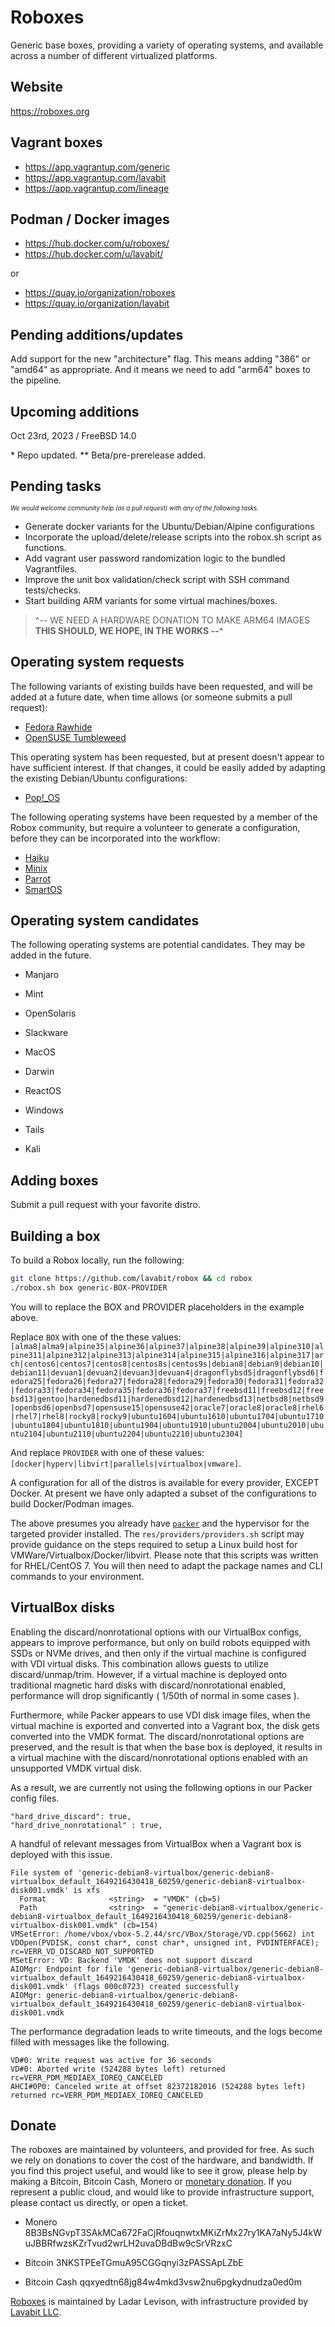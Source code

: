 
# Roboxes

Generic base boxes, providing a variety of operating systems, and available across a number of different virtualized platforms.

## Website

https://roboxes.org

## Vagrant boxes

* https://app.vagrantup.com/generic
* https://app.vagrantup.com/lavabit
* https://app.vagrantup.com/lineage

## Podman / Docker images

* https://hub.docker.com/u/roboxes/
* https://hub.docker.com/u/lavabit/

or

* https://quay.io/organization/roboxes
* https://quay.io/organization/lavabit

## Pending additions/updates

Add support for the new "architecture" flag. This means adding "386" or "amd64" as appropriate. And it means we need to add "arm64" boxes to the pipeline.

## Upcoming additions

Oct 23rd, 2023 / FreeBSD 14.0

\* Repo updated.
\*\* Beta/pre-prerelease added.

## Pending tasks

<sup><sub>_We would welcome community help (as a pull request) with any of the following tasks._</sub></sup>

* Generate docker variants for the Ubuntu/Debian/Alpine configurations
* Incorporate the upload/delete/release scripts into the robox.sh script as functions.
* Add vagrant user password randomization logic to the bundled Vagrantfiles.
* Improve the unit box validation/check script with SSH command tests/checks.
* Start building ARM variants for some virtual machines/boxes.
> ^-- WE NEED A HARDWARE DONATION TO MAKE ARM64 IMAGES
> **THIS SHOULD, WE HOPE, IN THE WORKS --^**

## Operating system requests

The following variants of existing builds have been requested, and will be added at a future date, when time allows (or someone submits a pull request):

* [Fedora Rawhide](https://fedoraproject.org/wiki/Releases/Rawhide)
* [OpenSUSE Tumbleweed](https://software.opensuse.org/distributions/tumbleweed)

This operating system has been requested, but at present doesn't appear to have sufficient interest. If that changes, it could be easily added by adapting the existing Debian/Ubuntu configurations:

* [Pop\!\_OS](https://pop.system76.com/)

The following operating systems have been requested by a member of the Robox community, but require a volunteer to generate a configuration, before they can be incorporated into the workflow:

* [Haiku](https://www.haiku-os.org/get-haiku/)
* [Minix](https://www.minix3.org/)
* [Parrot](https://www.parrotsec.org/)
* [SmartOS](https://www.joyent.com/smartos)

## Operating system candidates

The following operating systems are potential candidates. They may be added in the future.

* Manjaro
* Mint
* OpenSolaris
* Slackware

* MacOS
* Darwin

* ReactOS
* Windows

* Tails
* Kali

## Adding boxes

Submit a pull request with your favorite distro.

## Building a box

To build a Robox locally, run the following:

```bash
git clone https://github.com/lavabit/robox && cd robox
./robox.sh box generic-BOX-PROVIDER
```

You will to replace the BOX and PROVIDER placeholders in the example above.

Replace `BOX` with one of the these values:  `[alma8|alma9|alpine35|alpine36|alpine37|alpine38|alpine39|alpine310|alpine311|alpine312|alpine313|alpine314|alpine315|alpine316|alpine317|arch|centos6|centos7|centos8|centos8s|centos9s|debian8|debian9|debian10|debian11|devuan1|devuan2|devuan3|devuan4|dragonflybsd5|dragonflybsd6|fedora25|fedora26|fedora27|fedora28|fedora29|fedora30|fedora31|fedora32|fedora33|fedora34|fedora35|fedora36|fedora37|freebsd11|freebsd12|freebsd13|gentoo|hardenedbsd11|hardenedbsd12|hardenedbsd13|netbsd8|netbsd9|openbsd6|openbsd7|opensuse15|opensuse42|oracle7|oracle8|oracle8|rhel6|rhel7|rhel8|rocky8|rocky9|ubuntu1604|ubuntu1610|ubuntu1704|ubuntu1710|ubuntu1804|ubuntu1810|ubuntu1904|ubuntu1910|ubuntu2004|ubuntu2010|ubuntu2104|ubuntu2110|ubuntu2204|ubuntu2210|ubuntu2304]`

And replace `PROVIDER` with one of these values: `[docker|hyperv|libvirt|parallels|virtualbox|vmware]`.

A configuration for all of the distros is available for every provider, EXCEPT Docker. At present we have only adapted a subset of the configurations to build Docker/Podman images.

The above presumes you already have [`packer`](https://www.packer.io/) and the hypervisor for the targeted provider installed. The `res/providers/providers.sh` script may provide guidance on the steps required to setup a Linux build host for VMWare/Virtualbox/Docker/libvirt. Please note that this scripts was written for RHEL/CentOS 7. You will then need to adapt the package names and CLI commands to your environment.

## VirtualBox disks

Enabling the discard/nonrotational options with our VirtualBox configs, appears to improve performance, but only on build robots equipped with SSDs or NVMe drives, and then only if the virtual machine is configured with VDI virtual disks. This combination allows guests to utilize discard/unmap/trim. However, if a virtual machine is deployed onto traditional magnetic hard disks with discard/nonrotational enabled, performance will drop significantly ( 1/50th of normal in some cases ).

Furthermore, while Packer appears to use VDI disk image files, when the virtual machine is exported and converted into a Vagrant box, the disk gets converted into the VMDK format. The discard/nonrotational options are preserved, and the result is that when the base box is deployed, it results in a virtual machine with the discard/nonrotational options enabled with an unsupported VMDK virtual disk.

As a result, we are currently not using the following options in our Packer config files.
```
"hard_drive_discard": true,
"hard_drive_nonrotational" : true,
```
A handful of relevant messages from VirtualBox when a Vagrant box is deployed with this issue.
```
File system of 'generic-debian8-virtualbox/generic-debian8-virtualbox_default_1649216430418_60259/generic-debian8-virtualbox-disk001.vmdk' is xfs
  Format              <string>  = "VMDK" (cb=5)
  Path                <string>  = "generic-debian8-virtualbox/generic-debian8-virtualbox_default_1649216430418_60259/generic-debian8-virtualbox-disk001.vmdk" (cb=154)
VMSetError: /home/vbox/vbox-5.2.44/src/VBox/Storage/VD.cpp(5662) int VDOpen(PVDISK, const char*, const char*, unsigned int, PVDINTERFACE); rc=VERR_VD_DISCARD_NOT_SUPPORTED
MSetError: VD: Backend 'VMDK' does not support discard
AIOMgr: Endpoint for file 'generic-debian8-virtualbox/generic-debian8-virtualbox_default_1649216430418_60259/generic-debian8-virtualbox-disk001.vmdk' (flags 000c0723) created successfully
AIOMgr: generic-debian8-virtualbox/generic-debian8-virtualbox_default_1649216430418_60259/generic-debian8-virtualbox-disk001.vmdk
```
The performance degradation leads to write timeouts, and the logs become filled with messages like the following.
```
VD#0: Write request was active for 36 seconds
VD#0: Aborted write (524288 bytes left) returned rc=VERR_PDM_MEDIAEX_IOREQ_CANCELED
AHCI#0P0: Canceled write at offset 82372182016 (524288 bytes left) returned rc=VERR_PDM_MEDIAEX_IOREQ_CANCELED
```

## Donate

The roboxes are maintained by volunteers, and provided for free. As such we rely on donations to cover the cost of the hardware, and bandwidth. If you find this project useful, and would like to see it grow, please help by making a Bitcoin, Bitcoin Cash, Monero or [monetary donation](https://www.paypal.com/cgi-bin/webscr?cmd=_s-xclick&hosted_button_id=99THGS6F4HGLU&source=url). If you represent a public cloud, and would like to provide infrastructure support, please contact us directly, or open a ticket.

* Monero
8B3BsNGvpT3SAkMCa672FaCjRfouqnwtxMKiZrMx27ry1KA7aNy5J4kWuJBBRfwzsKZrTvud2wrLH2uvaDBdBw9cSrVRzxC

* Bitcoin
3NKSTPEeTGmuA95CGGqnyi3zPASSApLZbE

* Bitcoin Cash
qqxyedtn68jg84w4mkd3vsw2nu6pgkydnudza0ed0m

[Roboxes](https://roboxes.org) is maintained by Ladar Levison, with infrastructure provided by [Lavabit LLC](https://lavabit.com).
